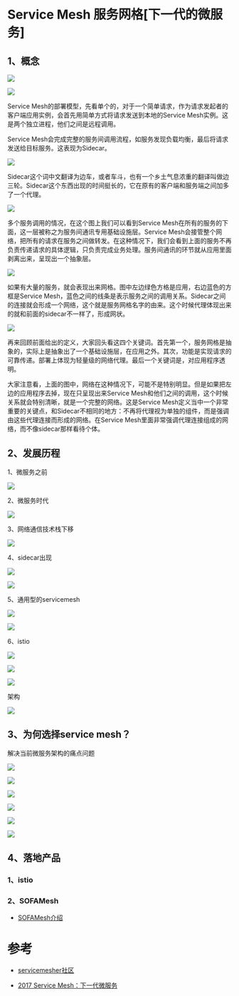 # Service Mesh 服务网格[下一代的微服务]


## 1、概念

![](../../pic/2020-01-30-12-50-49.png)


![](../../pic/2020-01-30-15-07-05.png)

Service Mesh的部署模型，先看单个的，对于一个简单请求，作为请求发起者的客户端应用实例，会首先用简单方式将请求发送到本地的Service Mesh实例。这是两个独立进程，他们之间是远程调用。

Service Mesh会完成完整的服务间调用流程，如服务发现负载均衡，最后将请求发送给目标服务。这表现为Sidecar。

![](../../pic/2020-01-30-15-07-51.png)

Sidecar这个词中文翻译为边车，或者车斗，也有一个乡土气息浓重的翻译叫做边三轮。Sidecar这个东西出现的时间挺长的，它在原有的客户端和服务端之间加多了一个代理。

![](../../pic/2020-01-30-15-09-35.png)

多个服务调用的情况，在这个图上我们可以看到Service Mesh在所有的服务的下面，这一层被称之为服务间通讯专用基础设施层。Service Mesh会接管整个网络，把所有的请求在服务之间做转发。在这种情况下，我们会看到上面的服务不再负责传递请求的具体逻辑，只负责完成业务处理。服务间通讯的环节就从应用里面剥离出来，呈现出一个抽象层。

![](../../pic/2020-01-30-15-10-19.png)

如果有大量的服务，就会表现出来网格。图中左边绿色方格是应用，右边蓝色的方框是Service Mesh，蓝色之间的线条是表示服务之间的调用关系。Sidecar之间的连接就会形成一个网络，这个就是服务网格名字的由来。这个时候代理体现出来的就和前面的sidecar不一样了，形成网状。

![](../../pic/2020-01-30-15-10-44.png)


再来回顾前面给出的定义，大家回头看这四个关键词。首先第一个，服务网格是抽象的，实际上是抽象出了一个基础设施层，在应用之外。其次，功能是实现请求的可靠传递。部署上体现为轻量级的网络代理。最后一个关键词是，对应用程序透明。

大家注意看，上面的图中，网络在这种情况下，可能不是特别明显。但是如果把左边的应用程序去掉，现在只呈现出来Service Mesh和他们之间的调用，这个时候关系就会特别清晰，就是一个完整的网络。这是Service Mesh定义当中一个非常重要的关键点，和Sidecar不相同的地方：不再将代理视为单独的组件，而是强调由这些代理连接而形成的网络。在Service Mesh里面非常强调代理连接组成的网络，而不像sidecar那样看待个体。

## 2、发展历程

1、微服务之前

![](../../pic/2020-01-30-15-12-14.png)

2、微服务时代

![](../../pic/2020-01-30-15-12-36.png)

3、网络通信技术栈下移

![](../../pic/2020-01-30-15-13-11.png)

4、sidecar出现

![](../../pic/2020-01-30-15-13-29.png)

![](../../pic/2020-01-30-15-15-00.png)

5、通用型的servicemesh

![](../../pic/2020-01-30-15-15-19.png)

![](../../pic/2020-01-30-15-16-06.png)

6、istio

![](../../pic/2020-01-30-15-16-43.png)

![](../../pic/2020-01-30-15-17-03.png)

![](../../pic/2020-01-30-15-17-21.png)


架构

![](../../pic/2020-01-30-15-17-34.png)



## 3、为何选择service mesh？

解决当前微服务架构的痛点问题

![](../../pic/2020-01-30-15-20-20.png)

![](../../pic/2020-01-30-15-20-49.png)

![](../../pic/2020-01-30-15-21-36.png)

![](../../pic/2020-01-30-15-21-49.png)

![](../../pic/2020-01-30-15-22-03.png)

![](../../pic/2020-01-30-15-22-19.png)



## 4、落地产品

### 1、istio



### 2、SOFAMesh

- [SOFAMesh介绍](./SOFAMesh.md)





# 参考

- [servicemesher社区](https://www.servicemesher.com/)

- [2017 Service Mesh：下一代微服务](https://skyao.io/talk/201710-service-mesh-next-generation-microservice/)

